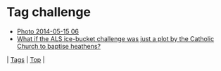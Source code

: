 <!--
title: Tag challenge
date: 2020-06-28T15:26:59.540Z
tags:
-->
# Tag challenge

 * [Photo 2014-05-15 06](85799650224.md)
 * [What if the ALS ice-bucket challenge was just a plot by the Catholic Church to baptise heathens?](97586379134.md)

| [Tags](tags.md) | [Top](index.md) |
